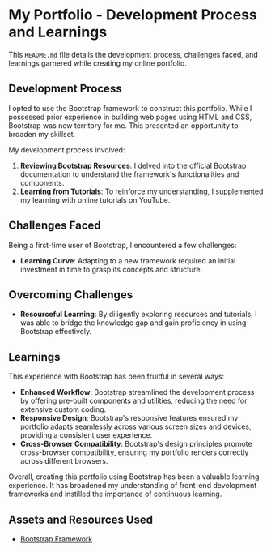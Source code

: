 # My Portfolio - Development Process and Learnings

This `README.md` file details the development process, challenges faced, and learnings garnered while creating my online portfolio.

## Development Process

I opted to use the Bootstrap framework to construct this portfolio. While I possessed prior experience in building web pages using HTML and CSS, Bootstrap was new territory for me. This presented an opportunity to broaden my skillset.

My development process involved:

1. **Reviewing Bootstrap Resources**: I delved into the official Bootstrap documentation to understand the framework's functionalities and components.
2. **Learning from Tutorials**: To reinforce my understanding, I supplemented my learning with online tutorials on YouTube.

## Challenges Faced

Being a first-time user of Bootstrap, I encountered a few challenges:

- **Learning Curve**: Adapting to a new framework required an initial investment in time to grasp its concepts and structure.

## Overcoming Challenges

- **Resourceful Learning**: By diligently exploring resources and tutorials, I was able to bridge the knowledge gap and gain proficiency in using Bootstrap effectively.

## Learnings

This experience with Bootstrap has been fruitful in several ways:

- **Enhanced Workflow**: Bootstrap streamlined the development process by offering pre-built components and utilities, reducing the need for extensive custom coding.
- **Responsive Design**: Bootstrap's responsive features ensured my portfolio adapts seamlessly across various screen sizes and devices, providing a consistent user experience.
- **Cross-Browser Compatibility**: Bootstrap's design principles promote cross-browser compatibility, ensuring my portfolio renders correctly across different browsers.

Overall, creating this portfolio using Bootstrap has been a valuable learning experience. It has broadened my understanding of front-end development frameworks and instilled the importance of continuous learning.

## Assets and Resources Used

- [Bootstrap Framework](https://getbootstrap.com/)
